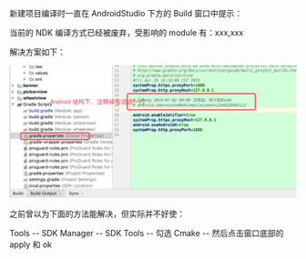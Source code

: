 新建项目编译时一直在 AndroidStudio 下方的 Build 窗口中提示：

当前的 NDK 编译方式已经被废弃，受影响的 module 有：xxx,xxx 


解决方案如下：

![](pics/1-去除ndk被废弃的提示.png)

之前曾以为下面的方法能解决，但实际并不好使：

Tools -- SDK Manager -- SDK Tools -- 勾选 Cmake -- 然后点击窗口底部的 apply 和 ok